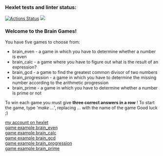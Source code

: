 ### Hexlet tests and linter status:
[![Actions Status](https://github.com/Di-Nov/python-project-49/workflows/hexlet-check/badge.svg)](https://github.com/Di-Nov/python-project-49/actions)
<a href="https://codeclimate.com/github/Di-Nov/python-project-49/maintainability"><img src="https://api.codeclimate.com/v1/badges/057743d34e8d9a27af5f/maintainability" /></a>

### Welcome to the Brain Games!

You have five games to choose from:
* brain_even - a game in which you have to determine whether a number is even
* brain_calc - a game where you have to figure out what is the result of an expression?
* brain_gcd - a game to find the greatest common divisor of two numbers
* brain_progression - a game in which you have to determine the missing number according to the arithmetic progression
* brain_prime - a game in which you have to determine whether a number is prime or not 

To win each game you must give **three correct answers in a row** !
To start the game, type '_make ..._', replacing ... with the name of the game 
Good luck ;)

[my account on hexlet](https://ru.hexlet.io/u/dmitry_n)\
[game example brain_even](https://asciinema.org/a/kXBzdrJLj7MV9QHmalbY3nhDr)\
[game example brain_calc](https://asciinema.org/a/SjKxRmjEP5o1UHX3VUnohNmK7)\
[game example brain_gcd](https://asciinema.org/a/qAxAYjMPA3PFP2I0eMUQ1F8Ma)\
[game example brain_progression](https://asciinema.org/a/cYuCr7kjgsBJqPsoazHGZ6VKf)\
[game example brain_prime](https://asciinema.org/a/GC7P0hMWdawGzt3ou1RCUlfu4) 
